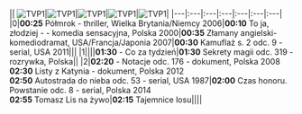 || ![TVP1](https://github.com/ptomasik1/xxx/blob/master/loga/tvp1.gif "TVP1")|![TVP1](https://github.com/ptomasik1/xxx/blob/master/loga/tvp2.gif "TVP1")|![TVP1](https://github.com/ptomasik1/xxx/blob/master/loga/tvn.gif "TVP1")|![TVP1](https://github.com/ptomasik1/xxx/blob/master/loga/rtl7.gif "TVP1")|![TVP1](https://github.com/ptomasik1/xxx/blob/master/loga/pols.gif "TVP1")|
|---|:---|:---|:---|:---|:---|:---|
|0|**00:25** Półmrok - thriller, Wielka Brytania/Niemcy 2006|**00:10** To ja, złodziej - - komedia sensacyjna, Polska 2000|**00:35** Złamany angielski- komediodramat, USA/Francja/Japonia 2007|**00:30** Kamuflaż s. 2 odc. 9 - serial, USA 2011|||
|1||||**01:30** - Co za tydzień|**01:30** Sekrety magii odc. 319 - rozrywka, Polska||
|2|**02:20** - Notacje odc. 176 - dokument, Polska 2008 <br> **02:30** Listy z Katynia - dokument, Polska 2012<br>**02:50** Autostrada do nieba odc. 53 - serial, USA 1987|**02:00** Czas honoru. Powstanie odc. 8 - serial, Polska 2014 <br> **02:55** Tomasz Lis na żywo|**02:15** Tajemnice losu||||
